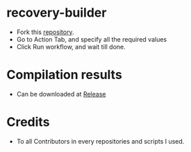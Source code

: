# recovery-builder

 - Fork this [repository](https://github.com/Bhav06/recovery-builder).
 - Go to Action Tab, and specify all the required values
 - Click Run workflow, and wait till done.

# Compilation results
 - Can be downloaded at [Release](../../releases)

# Credits
 - To all Contributors in every repositories and scripts I used.
